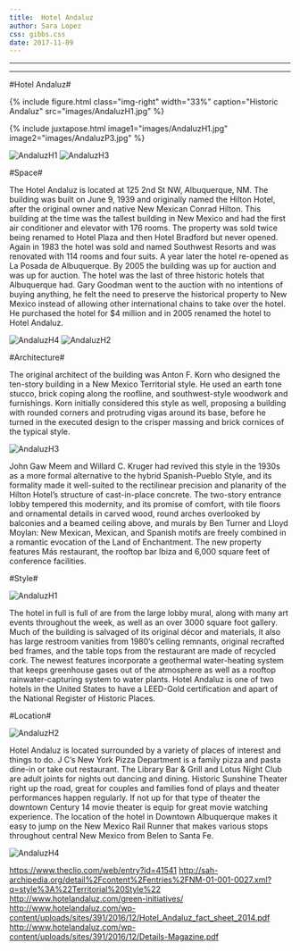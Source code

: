 ```yaml
---
title:  Hotel Andaluz
author: Sara Lopez
css: gibbs.css
date: 2017-11-09
---
```


---
---


#Hotel Andaluz#

{% include figure.html
  class="img-right"
  width="33%"
  caption="Historic Andaluz"
  src="images/AndaluzH1.jpg"
%}

{% include juxtapose.html
image1="images/AndaluzH1.jpg"
image2="images/AndaluzP3.jpg"
%}

![AndaluzH1](images/AndaluzH1.jpg "AndaluzH1 Historic Building") ![AndaluzH3](images/AndaluzP3.jpg "AndaluzH3 Present Building")

#Space#

The Hotel Andaluz is located at 125 2nd St NW, Albuquerque, NM. The building was built on June 9, 1939 and originally named the Hilton Hotel, after the original owner and native New Mexican Conrad Hilton. This building at the time was the tallest building in New Mexico and had the first air conditioner and elevator with 176 rooms. The property was sold twice being renamed to Hotel Plaza and then Hotel Bradford but never opened. Again in 1983 the hotel was sold and named Southwest Resorts and was renovated with 114 rooms and four suits. A year later the hotel re-opened as La Posada de Albuquerque. By 2005 the building was up for auction and was up for auction. The hotel was the last of three historic hotels that Albuquerque had. Gary Goodman went to the auction with no intentions of buying anything, he felt the need to preserve the historical property to New Mexico instead of allowing other international chains to take over the hotel. He purchased the hotel for $4 million and in 2005 renamed the hotel to Hotel Andaluz.

![AndaluzH4](images/AndaluzH4.jpg "AndaluzH4 Historic Lobby")
![AndaluzH2](images/AndaluzP2.jpg "AndaluzH2 Present Lobby")

#Architecture#




The original architect of the building was Anton F. Korn who designed the ten-story building in a New Mexico Territorial style. He used an earth tone stucco, brick coping along the roofline, and southwest-style woodwork and furnishings. Korn initially considered this style as well, proposing a building with rounded corners and protruding vigas around its base, before he turned in the executed design to the crisper massing and brick cornices of the typical style.

![AndaluzH3](images/AndaluzH3.jpg "AndaluzH3 Historic Dining Room")

John Gaw Meem and Willard C. Kruger had revived this style in the 1930s as a more formal alternative to the hybrid Spanish-Pueblo Style, and its formality made it well-suited to the rectilinear precision and planarity of the Hilton Hotel’s structure of cast-in-place concrete. The two-story entrance lobby tempered this modernity, and its promise of comfort, with tile floors and ornamental details in carved wood, round arches overlooked by balconies and a beamed ceiling above, and murals by Ben Turner and Lloyd Moylan: New Mexican, Mexican, and Spanish motifs are freely combined in a romantic evocation of the Land of Enchantment. The new property features Más restaurant, the rooftop bar Ibiza and 6,000 square feet of conference facilities.

#Style#

![AndaluzH1](images/AndaluzP1.jpg "AndaluzH1 Present Entrance")

The hotel in full is full of are from the large lobby mural, along with many art events throughout the week, as well as an over 3000 square foot gallery. Much of the building is salvaged of its original décor and materials, it also has large restroom vanities from 1980’s celling remnants, original recrafted bed frames, and the table tops from the restaurant are made of recycled cork. The newest features incorporate a geothermal water-heating system that keeps greenhouse gases out of the atmosphere as well as a rooftop rainwater-capturing system to water plants. Hotel Andaluz is one of two hotels in the United States to have a LEED-Gold certification and apart of the National Register of Historic Places.

#Location#

![AndaluzH2](images/AndaluzH2.jpg "AndaluzH2 Historic Meeting")

Hotel Andaluz is located surrounded by a variety of places of interest and things to do. J C’s New York Pizza Department is a family pizza and pasta dine-in or take out restaurant. The Library Bar & Grill and Lotus Night Club are adult joints for nights out dancing and dining. Historic Sunshine Theater right up the road, great for couples and families fond of plays and theater performances happen regularly. If not up for that type of theater the downtown Century 14 movie theater is equip for great movie watching experience. The location of the hotel in Downtown Albuquerque makes it easy to jump on the New Mexico Rail Runner that makes various stops throughout central New Mexico from Belen to Santa Fe.


![AndaluzH4](images/AndaluzH4.jpg "AndaluzH4 Historic Lobby")



https://www.theclio.com/web/entry?id=41541
http://sah-archipedia.org/detail%2Fcontent%2Fentries%2FNM-01-001-0027.xml?q=style%3A%22Territorial%20Style%22
http://www.hotelandaluz.com/green-initiatives/
http://www.hotelandaluz.com/wp-content/uploads/sites/391/2016/12/Hotel_Andaluz_fact_sheet_2014.pdf
http://www.hotelandaluz.com/wp-content/uploads/sites/391/2016/12/Details-Magazine.pdf
